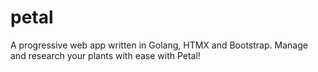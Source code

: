 # petal
A progressive web app written in Golang, HTMX and Bootstrap. Manage and research your plants with ease with Petal!
